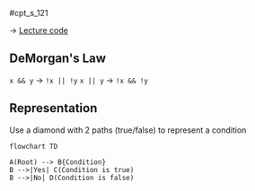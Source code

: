 #cpt_s_121 

-> [Lecture code](https://github.com/mathletedev/cpt_s/blob/main/121/lectures/2023-09-20)

## DeMorgan's Law

`x && y` -> `!x || !y`
`x || y` -> `!x && !y`

## Representation

Use a diamond with 2 paths (true/false) to represent a condition

```mermaid
flowchart TD

A(Root) --> B{Condition}
B -->|Yes| C(Condition is true)
B -->|No| D(Condition is false)
```